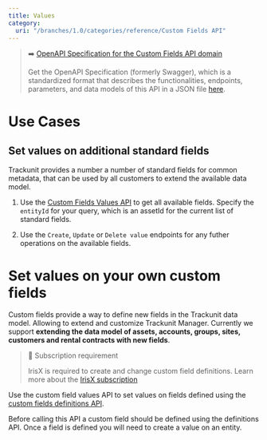 ```yaml
---
title: Values
category:
  uri: "/branches/1.0/categories/reference/Custom Fields API"
---
```


> ➡️ [OpenAPI Specification for the Custom Fields API domain](https://developers.trackunit.com/openapi/custom-fields-api.json)
>
> Get the OpenAPI Specification (formerly Swagger), which is a standardized format that describes the functionalities, endpoints, parameters, and data models of this API in a JSON file [here](https://developers.trackunit.com/openapi/custom-fields-api.json).

# Use Cases

## Set values on additional standard fields

Trackunit provides a number a number of standard fields for common metadata, that can be used by all customers to extend the available data model.

1. Use the [Custom Fields Values API](/reference/custom-fields-get-values) to get all available fields. Specify the `entityId` for your query, which is an assetId for the current list of standard fields.

2. Use the `Create`, `Update` or `Delete value` endpoints for any futher operations on the available fields.

# Set values on your own custom fields

Custom fields provide a way to define new fields in the Trackunit data model. Allowing to extend and customize Trackunit Manager. Currently we support **extending the data model of assets, accounts, groups, sites, customers and rental contracts with new fields**.

> 📘 Subscription requirement
>
> IrisX is required to create and change custom field definitions. Learn more about the [IrisX subscription](https://developers.trackunit.com/docs/irisx-overview)

Use the custom field values API to set values on fields defined using the [custom fields definitions API](/reference/custom-field-definitions).

Before calling this API a custom field should be defined using the definitions API. Once a field is defined you will need to create a value on an entity.

